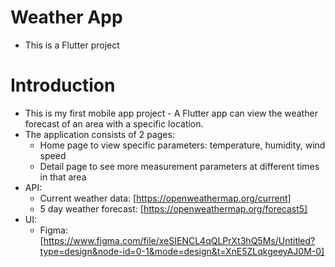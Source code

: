 # Weather App
- This is a Flutter project

# Introduction
- This is my first mobile app project - A Flutter app can view the weather forecast of an area with a specific location. 
- The application consists of 2 pages:
  + Home page to view specific parameters: temperature, humidity, wind speed
  + Detail page to see more measurement parameters at different times in that area
- API:
  + Current weather data: [https://openweathermap.org/current]
  + 5 day weather forecast: [https://openweathermap.org/forecast5]
- UI:
  + Figma: [https://www.figma.com/file/xeSIENCL4qQLPrXt3hQ5Ms/Untitled?type=design&node-id=0-1&mode=design&t=XnE5ZLqkgeeyAJ0M-0]
